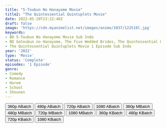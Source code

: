 ```yaml
---
title: "5-Toubun No Hanayome Movie"
title2: "The Quintessential Quintuplets Movie"
date: 2022-05-20T23:22:40Z
draft: false
image: 'https://cdn.myanimelist.net/images/anime/1037/122516l.jpg'
keywords:
- BD 5-Toubun No Hanayome Movie Sub Indo
- BD Gotoubun no Hanayome, The Five Wedded Brides, The Quintessential Quintuplets Sub Indo
- The Quintessential Quintuplets Movie 1 Episode Sub Indo
year: '2022'
type: 'Movie'
status: 'Complete'
episodes: '1 Episode'
genre:
- Comedy
- Romance
- Harem
- School
- Shounen
---
```


<div class="d-g gg-5 gtc-r ai-c">
<button onclick="window.open('?barc=Opq4m5jUmG_20221223/1/MP4/Kuramanime-5TBHY_MOV_BD-360p-Doro','_blank')">360p ABatch</button>
<button onclick="window.open('?barc=Opq4m5jUmG_20221223/1/MP4/Kuramanime-5TBHY_MOV_BD-480p-Doro','_blank')">480p ABatch</button>
<button onclick="window.open('?barc=Opq4m5jUmG_20221223/1/MP4/Kuramanime-5TBHY_MOV_BD-720p-Doro','_blank')">720p ABatch</button>
<button onclick="window.open('?barc=Opq4m5jUmG_20221223/1/MP4/Kuramanime-5TBHY_MOV_BD-1080p-Doro','_blank')">1080 ABatch</button>
<button onclick="window.open('?bmed=xxr7po7u6uwpckj','_blank')">360p MBatch</button>
<button onclick="window.open('?bmed=2q8bfgfdyq0n3gj','_blank')">480p MBatch</button>
<button onclick="window.open('?bmed=1ahxz5vlc83th6a','_blank')">720p MBatch</button>
<button onclick="window.open('?bmed=sqkhud5kcxeft1r','_blank')">1080 MBatch</button>
<button onclick="window.open('?bkus=G/Gotoubun.no.Hanayome.Movie/Kusagiri.asia_GotoHana.Movie_360p','_blank')">360p KBatch</button>
<button onclick="window.open('?bkus=G/Gotoubun.no.Hanayome.Movie/Kusagiri.asia_GotoHana.Movie_480p','_blank')">480p KBatch</button>
<button onclick="window.open('?bkus=G/Gotoubun.no.Hanayome.Movie/Kusagiri.asia_GotoHana.Movie_720p','_blank')">720p KBatch</button>
<button onclick="window.open('?bkus=G/Gotoubun.no.Hanayome.Movie/Kusagiri.asia_GotoHana.Movie_1080p','_blank')">1080 KBatch</button>
</div>